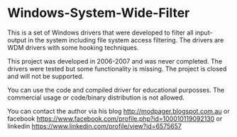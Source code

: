 # Windows-System-Wide-Filter

  This is a set of Windows drivers that were developed to filter all input-output in the system including file system access filtering. The drivers are WDM drivers with some hooking techniques.  
  
  This project was developed in 2006-2007 and was never completed. The drivers were tested but some functionality is missing. The project is closed and will not be supported.  
  
  You can use the code and compiled driver for educational purposses. The commercial usage or code/binary distribution is not allowed.  
  
  You can contact the author via his blog http://modpager.blogspot.com.au or facebook https://www.facebook.com/profile.php?id=100010119092130 or linkedin https://www.linkedin.com/profile/view?id=6575657
